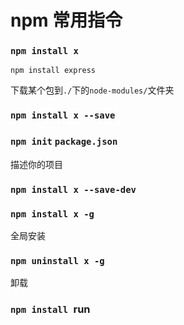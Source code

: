 # npm 常用指令
### `npm install x`
```shell
npm install express
```
下载某个包到`./`下的`node-modules/`文件夹
### `npm install x --save`
 
###  `npm init`  `package.json`
描述你的项目
###  `npm install x --save-dev`

###  `npm install x -g`
全局安装
### `npm uninstall x -g`
卸载
### `npm install `run   
